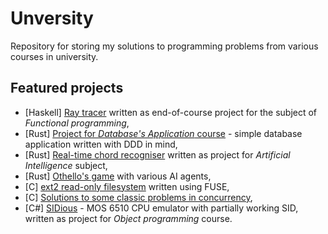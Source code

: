 # Unversity

Repository for storing my solutions to programming problems from various courses in university.

## Featured projects

* [Haskell] [Ray tracer](https://github.com/MarWit/University/tree/master/ProgramowanieFunkcyjne/Projekt) written as end-of-course project for the subject of _Functional programming_,
* [Rust] [Project for _Database's Application_ course](https://github.com/MarWit/University/tree/master/KursBazy/projekt) - simple database application written with DDD in mind,
* [Rust] [Real-time chord recogniser](https://github.com/MarWit/University/tree/master/SztucznaInteligencja/projekt) written as project for
_Artificial Intelligence_ subject,
* [Rust] [Othello's game](https://github.com/MarWit/University/tree/master/SztucznaInteligencja/lista4/reversi) with various AI agents,
* [C] [ext2 read-only filesystem](https://github.com/MarWit/University/tree/master/SystemyOperacyjne/Projekt2) written using FUSE,
* [C] [Solutions to some classic problems in concurrency](https://github.com/MarWit/University/tree/master/SystemyOperacyjne/Pracownia2),
* [C#] [SIDious](https://github.com/MarWit/University/tree/master/ProgramowanieObiektowe/Projekt) - MOS 6510 CPU emulator with partially working SID, written as project for _Object programming_ course.
